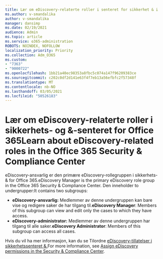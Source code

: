 ```yaml
---
title: Lær om eDiscovery-relaterte roller i senteret for sikkerhet & i Office 365
ms.author: v-smandalika
author: v-smandalika
manager: dansimp
ms.date: 02/19/2021
audience: Admin
ms.topic: article
ms.service: o365-administration
ROBOTS: NOINDEX, NOFOLLOW
localization_priority: Priority
ms.collection: Adm_O365
ms.custom:
- "7363"
- "9000722"
ms.openlocfilehash: 1bb21a40ec98353a8fbc5c074a147f96209383ce
ms.sourcegitcommit: c202c0df2d141e63f4f7eb13a56efbfc2f57348f
ms.translationtype: MT
ms.contentlocale: nb-NO
ms.lasthandoff: 03/05/2021
ms.locfileid: "50526183"
---
```

# <a name="learn-about-ediscovery-related-roles-in-the-office-365-security--compliance-center"></a><span data-ttu-id="1bcd8-102">Lær om eDiscovery-relaterte roller i sikkerhets- og &-senteret for Office 365</span><span class="sxs-lookup"><span data-stu-id="1bcd8-102">Learn about eDiscovery-related roles in the Office 365 Security & Compliance Center</span></span>

<span data-ttu-id="1bcd8-103">eDiscovery-ansvarlig er den primære eDiscovery-rollegruppen i sikkerhets- & for Office 365.</span><span class="sxs-lookup"><span data-stu-id="1bcd8-103">eDiscovery Manager is the primary eDiscovery role group in the Office 365 Security & Compliance Center.</span></span> <span data-ttu-id="1bcd8-104">Den inneholder to undergrupper:</span><span class="sxs-lookup"><span data-stu-id="1bcd8-104">It contains two subgroups:</span></span>

- <span data-ttu-id="1bcd8-105">**eDiscovery-ansvarlig:** Medlemmer av denne undergruppen kan bare vise og redigere saker de har tilgang til.</span><span class="sxs-lookup"><span data-stu-id="1bcd8-105">**eDiscovery Manager**: Members of this subgroup can view and edit only the cases to which they have access.</span></span>
- <span data-ttu-id="1bcd8-106">**eDiscovery-administrator:** Medlemmer av denne undergruppen har tilgang til alle saker.</span><span class="sxs-lookup"><span data-stu-id="1bcd8-106">**eDiscovery Administrator**: Members of this subgroup can access all cases.</span></span>

<span data-ttu-id="1bcd8-107">Hvis du vil ha mer informasjon, kan du se Tilordne [eDiscovery-tillatelser i sikkerhetssenteret &.](https://docs.microsoft.com/microsoft-365/compliance/assign-ediscovery-permissions)</span><span class="sxs-lookup"><span data-stu-id="1bcd8-107">For more information, see [Assign eDiscovery permissions in the Security & Compliance Center](https://docs.microsoft.com/microsoft-365/compliance/assign-ediscovery-permissions).</span></span>